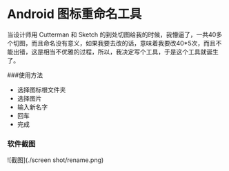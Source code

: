 # Android 图标重命名工具

当设计师用 Cutterman 和 Sketch 的到处切图给我的时候，我懵逼了，一共40多个切图，而且命名没有意义，如果我要去改的话，意味着我要改40*5次，而且不能出错，这是相当不优雅的过程，所以，我决定写个工具，于是这个工具就诞生了。

###使用方法

- 选择图标根文件夹
- 选择图片
- 输入新名字
- 回车
- 完成



### 软件截图

![截图](./screen shot/rename.png)	